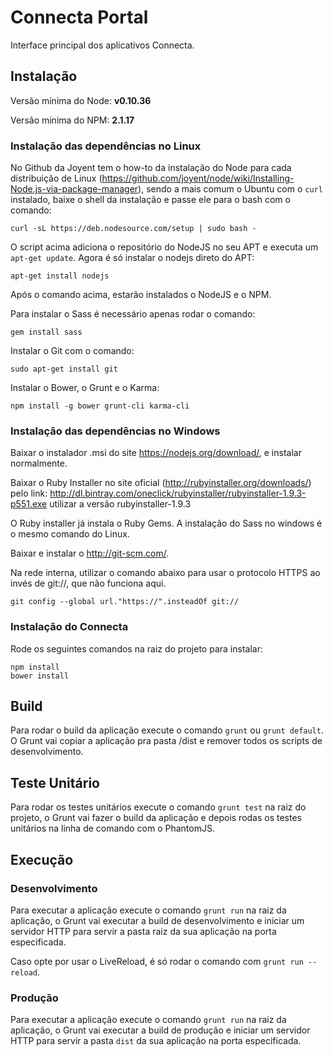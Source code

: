 # Connecta Portal

Interface principal dos aplicativos Connecta.

## Instalação

Versão mínima do Node: __v0.10.36__

Versão mínima do NPM: __2.1.17__

### Instalação das dependências no Linux

No Github da Joyent tem o how-to da instalação do Node para cada distribuição de Linux (https://github.com/joyent/node/wiki/Installing-Node.js-via-package-manager), sendo a mais comum o Ubuntu com o `curl` instalado, baixe o shell da instalação e passe ele para o bash com o comando:

```
curl -sL https://deb.nodesource.com/setup | sudo bash -
```

O script acima adiciona o repositório do NodeJS no seu APT e executa um `apt-get update`. Agora é só instalar o nodejs direto do APT:

```
apt-get install nodejs
```

Após o comando acima, estarão instalados o NodeJS e o NPM.

Para instalar o Sass é necessário apenas rodar o comando:

```
gem install sass
```

Instalar o Git com o comando:

```
sudo apt-get install git
```

Instalar o Bower, o Grunt e o Karma:

```
npm install -g bower grunt-cli karma-cli
```


### Instalação das dependências no Windows

Baixar o instalador .msi do site https://nodejs.org/download/, e instalar normalmente.

Baixar o Ruby Installer no site oficial (http://rubyinstaller.org/downloads/)
pelo link: http://dl.bintray.com/oneclick/rubyinstaller/rubyinstaller-1.9.3-p551.exe
utilizar a versão rubyinstaller-1.9.3

O Ruby installer já instala o Ruby Gems. A instalação do Sass no windows é o mesmo comando do Linux.

Baixar e instalar o  http://git-scm.com/.

Na rede interna, utilizar o comando abaixo para usar o protocolo HTTPS ao invés de git://, que não funciona aqui.

```
git config --global url."https://".insteadOf git://
```


### Instalação do Connecta

Rode os seguintes comandos na raiz do projeto para instalar:

```
npm install
bower install
```

## Build

Para rodar o build da aplicação execute o comando `grunt` ou `grunt default`.
O Grunt vai copiar a aplicação pra pasta /dist e remover todos os scripts de
desenvolvimento.

## Teste Unitário

Para rodar os testes unitários execute o comando `grunt test` na raiz do projeto,
o Grunt vai fazer o build da aplicação e depois rodas os testes unitários na
linha de comando com o PhantomJS.

## Execução

### Desenvolvimento

Para executar a aplicação execute o comando `grunt run` na raiz da aplicação, o
Grunt vai executar a build de desenvolvimento e iniciar um servidor HTTP para servir a pasta raiz
da sua aplicação na porta especificada.

Caso opte por usar o LiveReload, é só rodar o comando com `grunt run --reload`.

### Produção

Para executar a aplicação execute o comando `grunt run` na raiz da aplicação, o
Grunt vai executar a build de produção e iniciar um servidor HTTP para servir a pasta `dist`
da sua aplicação na porta especificada.
